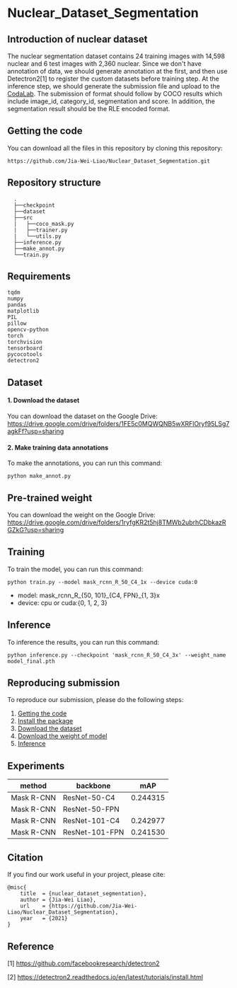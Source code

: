 # Nuclear_Dataset_Segmentation


##  Introduction of nuclear dataset
The nuclear segmentation dataset contains 24 training images with 14,598 nuclear and 6 test images with 2,360 nuclear.
Since we don't have annotation of data, we should generate annotation at the first,
and then use Detectron2[1] to register the custom datasets before training step.
At the inference step, we should generate the submission file and upload to the [CodaLab](https://codalab.lisn.upsaclay.fr/competitions/333?secret_key=3b31d945-289d-4da6-939d-39435b506ee5#results).
The submission of format should follow by COCO results which include image\_id, category\_id, segmentation and score.
In addition, the segmentation result should be the RLE encoded format.


## Getting the code
You can download all the files in this repository by cloning this repository:
```
https://github.com/Jia-Wei-Liao/Nuclear_Dataset_Segmentation.git
```


## Repository structure
      .
      ├──checkpoint
      ├──dataset
      ├──src
      |   ├──coco_mask.py
      |   ├──trainer.py
      |   └──utils.py
      ├──inference.py 
      ├──make_annot.py
      └──train.py


## Requirements
```
tqdm
numpy
pandas
matplotlib
PIL
pillow
opencv-python
torch
torchvision
tensorboard
pycocotools
detectron2
```


## Dataset
#### 1. Download the dataset
You can download the dataset on the Google Drive:  
<https://drive.google.com/drive/folders/1FE5c0MQWQNB5wXRFlOryf95LSg7agkFf?usp=sharing>
#### 2. Make training data annotations
To make the annotations, you can run this command:
```
python make_annot.py
```


## Pre-trained weight
You can download the weight on the Google Drive:  
<https://drive.google.com/drive/folders/1ryfgKR2t5hj8TMWb2ubrhCDbkazRGZkG?usp=sharing>

## Training
To train the model, you can run this command:
```
python train.py --model mask_rcnn_R_50_C4_1x --device cuda:0
```
- model: mask_rcnn\_R\_{50, 101}\_{C4, FPN}\_{1, 3}x
- device: cpu or cuda:{0, 1, 2, 3}


## Inference
To inference the results, you can run this command:
```
python inference.py --checkpoint 'mask_rcnn_R_50_C4_3x' --weight_name model_final.pth
```


## Reproducing submission
To reproduce our submission, please do the following steps:
1. [Getting the code](https://github.com/Jia-Wei-Liao/Nuclear_Dataset_Segmentation#Getting-the-code)
2. [Install the package](https://github.com/Jia-Wei-Liao/Nuclear_Dataset_Segmentation#requirements)
3. [Download the dataset](https://github.com/Jia-Wei-Liao/Nuclear_Dataset_Segmentation#dataset)
4. [Download the weight of model](https://github.com/Jia-Wei-Liao/Nuclear_Dataset_Segmentation#pre-trained-weight)
5. [Inference](https://github.com/Jia-Wei-Liao/Nuclear_Dataset_Segmentation#inference)


## Experiments
| method       | backbone      | mAP       |
| ------------ | ------------- | --------- |
| Mask R-CNN   | ResNet-50-C4  | 0.244315  |
| Mask R-CNN   | ResNet-50-FPN |           |
| Mask R-CNN   | ResNet-101-C4 | 0.242977  |
| Mask R-CNN   | ResNet-101-FPN| 0.241530  |


## Citation
If you find our work useful in your project, please cite:
```
@misc{
    title  = {nuclear_dataset_segmentation},
    author = {Jia-Wei Liao},
    url    = {https://github.com/Jia-Wei-Liao/Nuclear_Dataset_Segmentation},
    year   = {2021}
}
```


## Reference
[1] https://github.com/facebookresearch/detectron2  

[2] https://detectron2.readthedocs.io/en/latest/tutorials/install.html 

